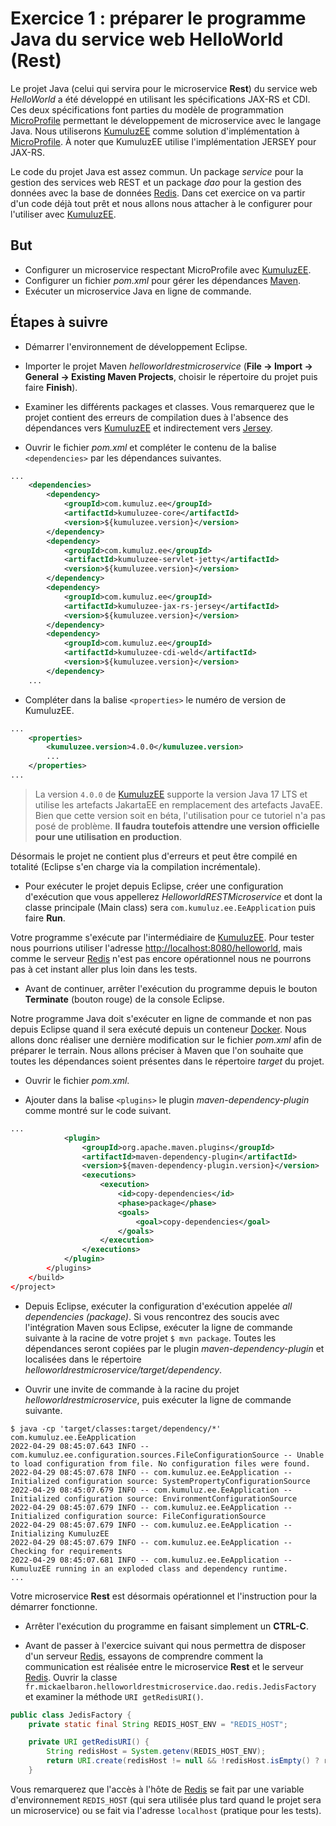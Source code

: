 # Exercice 1 : préparer le programme Java du service web HelloWorld (Rest)

Le projet Java (celui qui servira pour le microservice **Rest**) du service web *HelloWorld* a été développé en utilisant les spécifications JAX-RS et CDI. Ces deux spécifications font parties du modèle de programmation [MicroProfile](https://microprofile.io/) permettant le développement de microservice avec le langage Java. Nous utiliserons [KumuluzEE](https://ee.kumuluz.com/) comme solution d'implémentation à [MicroProfile](https://microprofile.io/). À noter que KumuluzEE utilise l'implémentation JERSEY pour JAX-RS.

Le code du projet Java est assez commun. Un package *service* pour la gestion des services web REST et un package *dao* pour la gestion des données avec la base de données [Redis](https://redis.io/). Dans cet exercice on va partir d'un code déjà tout prêt et nous allons nous attacher à le configurer pour l'utiliser avec [KumuluzEE](https://ee.kumuluz.com/).

## But

* Configurer un microservice respectant MicroProfile avec [KumuluzEE](https://ee.kumuluz.com/).
* Configurer un fichier *pom.xml* pour gérer les dépendances [Maven](https://maven.apache.org/).
* Exécuter un microservice Java en ligne de commande.

## Étapes à suivre

* Démarrer l'environnement de développement Eclipse.

* Importer le projet Maven *helloworldrestmicroservice* (**File -> Import -> General -> Existing Maven Projects**, choisir le répertoire du projet puis faire **Finish**).

* Examiner les différents packages et classes. Vous remarquerez que le projet contient des erreurs de compilation dues à l'absence des dépendances vers [KumuluzEE](https://ee.kumuluz.com/) et indirectement vers [Jersey](https://eclipse-ee4j.github.io/jersey/).

* Ouvrir le fichier *pom.xml* et compléter le contenu de la balise `<dependencies>` par les dépendances suivantes.

```xml
...
    <dependencies>
        <dependency>
            <groupId>com.kumuluz.ee</groupId>
            <artifactId>kumuluzee-core</artifactId>
            <version>${kumuluzee.version}</version>
        </dependency>
        <dependency>
            <groupId>com.kumuluz.ee</groupId>
            <artifactId>kumuluzee-servlet-jetty</artifactId>
            <version>${kumuluzee.version}</version>
        </dependency>
        <dependency>
            <groupId>com.kumuluz.ee</groupId>
            <artifactId>kumuluzee-jax-rs-jersey</artifactId>
            <version>${kumuluzee.version}</version>
        </dependency>
        <dependency>
            <groupId>com.kumuluz.ee</groupId>
            <artifactId>kumuluzee-cdi-weld</artifactId>
            <version>${kumuluzee.version}</version>
        </dependency>
    ...
```

* Compléter dans la balise `<properties>` le numéro de version de KumuluzEE.

```xml
...
    <properties>
        <kumuluzee.version>4.0.0</kumuluzee.version>
        ...
    </properties>
...
```

> La version `4.0.0` de [KumuluzEE](https://ee.kumuluz.com/) supporte la version Java 17 LTS et utilise les artefacts JakartaEE en remplacement des artefacts JavaEE. Bien que cette version soit en béta, l'utilisation pour ce tutoriel n'a pas posé de problème. **Il faudra toutefois attendre une version officielle pour une utilisation en production**.

Désormais le projet ne contient plus d'erreurs et peut être compilé en totalité (Eclipse s'en charge via la compilation incrémentale).

* Pour exécuter le projet depuis Eclipse, créer une configuration d'exécution que vous appellerez *HelloworldRESTMicroservice* et dont la classe principale (Main class) sera `com.kumuluz.ee.EeApplication` puis faire **Run**.

Votre programme s'exécute par l'intermédiaire de [KumuluzEE](https://ee.kumuluz.com/). Pour tester nous pourrions utiliser l'adresse <http://localhost:8080/helloworld>, mais comme le serveur [Redis](https://redis.io/) n'est pas encore opérationnel nous ne pourrons pas à cet instant aller plus loin dans les tests.

* Avant de continuer, arrêter l'exécution du programme depuis le bouton **Terminate** (bouton rouge) de la console Eclipse.

Notre programme Java doit s'exécuter en ligne de commande et non pas depuis Eclipse quand il sera exécuté depuis un conteneur [Docker](https://www.docker.com/). Nous allons donc réaliser une dernière modification sur le fichier *pom.xml* afin de préparer le terrain. Nous allons préciser à Maven que l'on souhaite que toutes les dépendances soient présentes dans le répertoire *target* du projet.

* Ouvrir le fichier *pom.xml*.

* Ajouter dans la balise `<plugins>` le plugin *maven-dependency-plugin* comme montré sur le code suivant.

```xml
...
            <plugin>
                <groupId>org.apache.maven.plugins</groupId>
                <artifactId>maven-dependency-plugin</artifactId>
                <version>${maven-dependency-plugin.version}</version>
                <executions>
                    <execution>
                        <id>copy-dependencies</id>
                        <phase>package</phase>
                        <goals>
                            <goal>copy-dependencies</goal>
                        </goals>
                    </execution>
                </executions>
            </plugin>
        </plugins>
    </build>
</project>
```

* Depuis Eclipse, exécuter la configuration d'exécution appelée *all dependencies (package)*. Si vous rencontrez des soucis avec l'intégration Maven sous Eclipse, exécuter la ligne de commande suivante à la racine de votre projet `$ mvn package`. Toutes les dépendances seront copiées par le plugin *maven-dependency-plugin* et localisées dans le répertoire *helloworldrestmicroservice/target/dependency*.

* Ouvrir une invite de commande à la racine du projet *helloworldrestmicroservice*, puis exécuter la ligne de commande suivante.

```console
$ java -cp 'target/classes:target/dependency/*' com.kumuluz.ee.EeApplication
2022-04-29 08:45:07.643 INFO -- com.kumuluz.ee.configuration.sources.FileConfigurationSource -- Unable to load configuration from file. No configuration files were found.
2022-04-29 08:45:07.678 INFO -- com.kumuluz.ee.EeApplication -- Initialized configuration source: SystemPropertyConfigurationSource
2022-04-29 08:45:07.679 INFO -- com.kumuluz.ee.EeApplication -- Initialized configuration source: EnvironmentConfigurationSource
2022-04-29 08:45:07.679 INFO -- com.kumuluz.ee.EeApplication -- Initialized configuration source: FileConfigurationSource
2022-04-29 08:45:07.679 INFO -- com.kumuluz.ee.EeApplication -- Initializing KumuluzEE
2022-04-29 08:45:07.679 INFO -- com.kumuluz.ee.EeApplication -- Checking for requirements
2022-04-29 08:45:07.681 INFO -- com.kumuluz.ee.EeApplication -- KumuluzEE running in an exploded class and dependency runtime.
...
```

Votre microservice **Rest** est désormais opérationnel et l'instruction pour la démarrer fonctionne.

* Arrêter l'exécution du programme en faisant simplement un **CTRL-C**.

* Avant de passer à l'exercice suivant qui nous permettra de disposer d'un serveur [Redis](https://redis.io/), essayons de comprendre comment la communication est réalisée entre le microservice **Rest** et le serveur [Redis](https://redis.io/). Ouvrir la classe `fr.mickaelbaron.helloworldrestmicroservice.dao.redis.JedisFactory` et examiner la méthode `URI getRedisURI()`.

```java
public class JedisFactory {
    private static final String REDIS_HOST_ENV = "REDIS_HOST";

    private URI getRedisURI() {
        String redisHost = System.getenv(REDIS_HOST_ENV);
        return URI.create(redisHost != null && !redisHost.isEmpty() ? redisHost : "tcp://localhost:6379");
    }
```

Vous remarquerez que l'accès à l'hôte de [Redis](https://redis.io/) se fait par une variable d'environnement `REDIS_HOST` (qui sera utilisée plus tard quand le projet sera un microservice) ou se fait via l'adresse `localhost` (pratique pour les tests).
